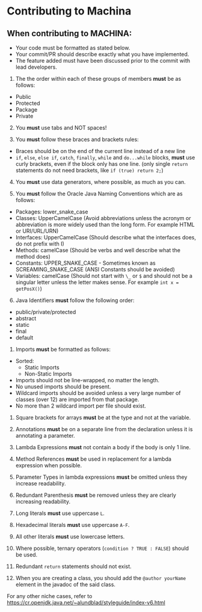 # Contributing to Machina

## When contributing to MACHINA:
- Your code must be formatted as stated below.
- Your commit/PR should describe exactly what you have implemented.
- The feature added must have been discussed prior to the commit with lead developers.

1. The the order within each of these groups of members **must** be as follows:
- Public
- Protected
- Package
- Private

2. You **must** use tabs and NOT spaces!

3. You **must** follow these braces and brackets rules:
- Braces should be on the end of the current line instead of a new line
- `if`, `else`, `else if`,  `catch`, `finally`, `while` and `do...while` blocks, **must** use curly brackets, even if the block only has one line. (only single `return` statements do not need brackets, like `if (true) return 2;`)

4. You **must** use data generators, where possible, as much as you can.

5.  You **must** follow the Oracle Java Naming Conventions which are as follows:
- Packages: lower_snake_case
- Classes: UpperCamelCase (Avoid abbreviations unless the acronym or abbreviation is more widely used than the long form. For example HTML or URI/URL/URN)
- Interfaces: UpperCamelCase (Should describe what the interfaces does, do not prefix with I)
- Methods: camelCase (Should be verbs and well describe what the method does)
- Constants: UPPER_SNAKE_CASE - Sometimes known as SCREAMING_SNAKE_CASE (ANSI Constants should be avoided)
- Variables: camelCase (Should not start with `\_` or `$` and should not be a singular letter unless the letter makes sense. For example `int x = getPosX()`)

6. Java Identifiers **must** follow the following order:
- public/private/protected
- abstract
- static
- final
- default

1.  Imports **must** be formatted as follows:
- Sorted:
  - Static Imports
  - Non-Static Imports
- Imports should not be line-wrapped, no matter the length.
- No unused imports should be present.
- Wildcard imports should be avoided unless a very large number of classes (over 12) are imported from that package.
- No more than 2 wildcard import per file should exist.

1.  Square brackets for arrays **must** be at the type and not at the variable.
2.  Annotations **must** be on a separate line from the declaration unless it is annotating a parameter.
3.   Lambda Expressions **must** not contain a body if the body is only 1 line.
4.   Method References **must** be used in replacement for a lambda expression when possible.
5.   Parameter Types in lambda expressions **must** be omitted unless they increase readability.
6.   Redundant Parenthesis **must** be removed unless they are clearly increasing readability.
7.   Long literals **must** use uppercase `L`.
8.   Hexadecimal literals **must** use uppercase `A-F`.
9.   All other literals **must** use lowercase letters.

10. Where possible, ternary operators (`condition ? TRUE : FALSE`) should be used.
11. Redundant `return` statements should not exist.
12. When you are creating a class, you should add the `@author yourName` element in the javadoc of the said class.

For any other niche cases, refer to https://cr.openjdk.java.net/~alundblad/styleguide/index-v6.html